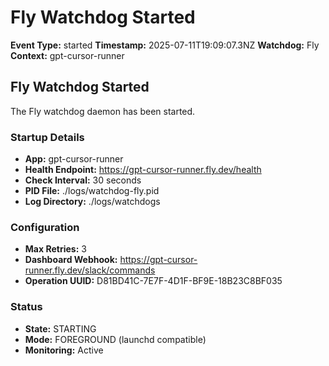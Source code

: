 # Fly Watchdog Started

**Event Type:** started
**Timestamp:** 2025-07-11T19:09:07.3NZ
**Watchdog:** Fly
**Context:** gpt-cursor-runner


## Fly Watchdog Started

The Fly watchdog daemon has been started.

### Startup Details
- **App:** gpt-cursor-runner
- **Health Endpoint:** https://gpt-cursor-runner.fly.dev/health
- **Check Interval:** 30 seconds
- **PID File:** ./logs/watchdog-fly.pid
- **Log Directory:** ./logs/watchdogs

### Configuration
- **Max Retries:** 3
- **Dashboard Webhook:** https://gpt-cursor-runner.fly.dev/slack/commands
- **Operation UUID:** D81BD41C-7E7F-4D1F-BF9E-18B23C8BF035

### Status
- **State:** STARTING
- **Mode:** FOREGROUND (launchd compatible)
- **Monitoring:** Active


